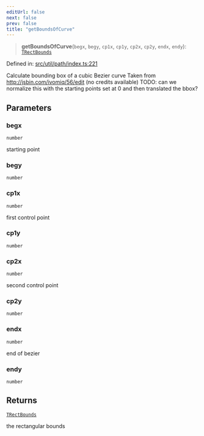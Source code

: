 ```yaml
---
editUrl: false
next: false
prev: false
title: "getBoundsOfCurve"
---
```


> **getBoundsOfCurve**(`begx`, `begy`, `cp1x`, `cp1y`, `cp2x`, `cp2y`, `endx`, `endy`): [`TRectBounds`](/api/type-aliases/trectbounds/)

Defined in: [src/util/path/index.ts:221](https://github.com/fabricjs/fabric.js/blob/b4f67b1cfd353d0e2763b168e07bce6b67895452/src/util/path/index.ts#L221)

Calculate bounding box of a cubic Bezier curve
Taken from http://jsbin.com/ivomiq/56/edit (no credits available)
TODO: can we normalize this with the starting points set at 0 and then translated the bbox?

## Parameters

### begx

`number`

starting point

### begy

`number`

### cp1x

`number`

first control point

### cp1y

`number`

### cp2x

`number`

second control point

### cp2y

`number`

### endx

`number`

end of bezier

### endy

`number`

## Returns

[`TRectBounds`](/api/type-aliases/trectbounds/)

the rectangular bounds
